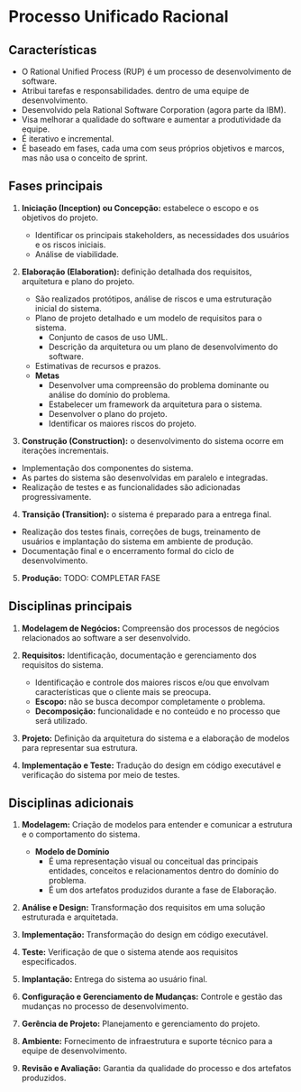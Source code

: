 # Processo Unificado Racional

## Características

- O Rational Unified Process (RUP) é um processo de desenvolvimento de software.
- Atribui tarefas e responsabilidades. dentro de uma equipe de desenvolvimento.
- Desenvolvido pela Rational Software Corporation (agora parte da IBM).
- Visa melhorar a qualidade do software e aumentar a produtividade da equipe.
- É iterativo e incremental.
- É baseado em fases, cada uma com seus próprios objetivos e marcos, mas não usa o conceito de sprint.

## Fases principais

1. **Iniciação (Inception) ou Concepção:** estabelece o escopo e os objetivos do projeto.

   - Identificar os principais stakeholders, as necessidades dos usuários e os riscos iniciais.
   - Análise de viabilidade.

2. **Elaboração (Elaboration):** definição detalhada dos requisitos, arquitetura e plano do projeto.

   - São realizados protótipos, análise de riscos e uma estruturação inicial do sistema.
   - Plano de projeto detalhado e um modelo de requisitos para o sistema.
     - Conjunto de casos de uso UML.
     - Descrição da arquitetura ou um plano de desenvolvimento do software.
   - Estimativas de recursos e prazos.
   - **Metas**
     - Desenvolver uma compreensão do problema dominante ou análise do domínio do problema.
     - Estabelecer um framework da arquitetura para o sistema.
     - Desenvolver o plano do projeto.
     - Identificar os maiores riscos do projeto.

3. **Construção (Construction):** o desenvolvimento do sistema ocorre em iterações incrementais.

- Implementação dos componentes do sistema.
- As partes do sistema são desenvolvidas em paralelo e integradas.
- Realização de testes e as funcionalidades são adicionadas progressivamente.

4. **Transição (Transition):** o sistema é preparado para a entrega final.

- Realização dos testes finais, correções de bugs, treinamento de usuários e implantação do sistema em ambiente de produção.
- Documentação final e o encerramento formal do ciclo de desenvolvimento.

5. **Produção:** TODO: COMPLETAR FASE

## Disciplinas principais

1. **Modelagem de Negócios:** Compreensão dos processos de negócios relacionados ao software a ser desenvolvido.

2. **Requisitos:** Identificação, documentação e gerenciamento dos requisitos do sistema.

   - Identificação e controle dos maiores riscos e/ou que envolvam características que o cliente mais se preocupa.
   - **Escopo:** não se busca decompor completamente o problema.
   - **Decomposição:** funcionalidade e no conteúdo e no processo que será utilizado.

3. **Projeto:** Definição da arquitetura do sistema e a elaboração de modelos para representar sua estrutura.

4. **Implementação e Teste:** Tradução do design em código executável e verificação do sistema por meio de testes.

## Disciplinas adicionais

1. **Modelagem:** Criação de modelos para entender e comunicar a estrutura e o comportamento do sistema.

   - **Modelo de Domínio**
     - É uma representação visual ou conceitual das principais entidades, conceitos e relacionamentos dentro do domínio do problema.
     - É um dos artefatos produzidos durante a fase de Elaboração.

2. **Análise e Design:** Transformação dos requisitos em uma solução estruturada e arquitetada.

3. **Implementação:** Transformação do design em código executável.

4. **Teste:** Verificação de que o sistema atende aos requisitos especificados.

5. **Implantação:** Entrega do sistema ao usuário final.

6. **Configuração e Gerenciamento de Mudanças:** Controle e gestão das mudanças no processo de desenvolvimento.

7. **Gerência de Projeto:** Planejamento e gerenciamento do projeto.

8. **Ambiente:** Fornecimento de infraestrutura e suporte técnico para a equipe de desenvolvimento.

9. **Revisão e Avaliação:** Garantia da qualidade do processo e dos artefatos produzidos.

